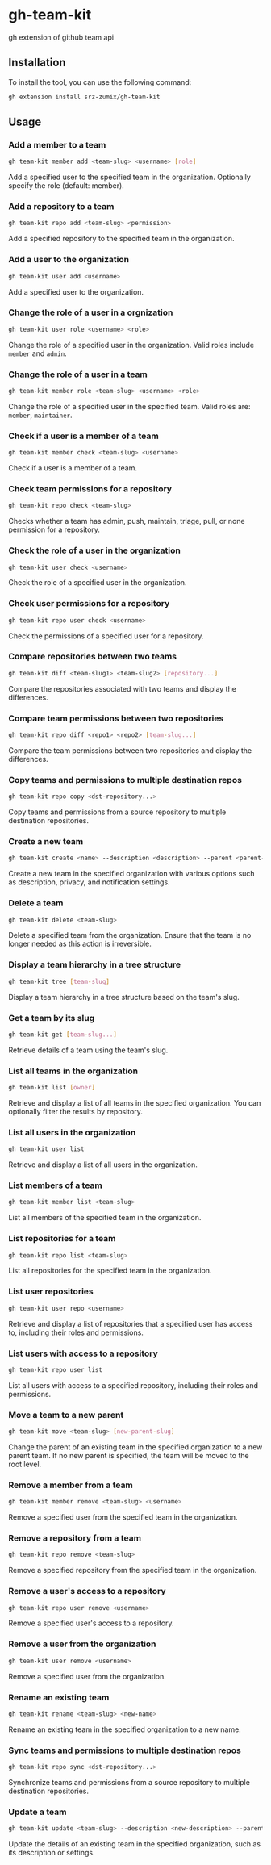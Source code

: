 # gh-team-kit

gh extension of github team api

## Installation

To install the tool, you can use the following command:

```sh
gh extension install srz-zumix/gh-team-kit
```

## Usage

### Add a member to a team

```sh
gh team-kit member add <team-slug> <username> [role]
```

Add a specified user to the specified team in the organization. Optionally specify the role (default: member).

### Add a repository to a team

```sh
gh team-kit repo add <team-slug> <permission>
```

Add a specified repository to the specified team in the organization.

### Add a user to the organization

```sh
gh team-kit user add <username>
```

Add a specified user to the organization.

### Change the role of a user in a orgnization

```sh
gh team-kit user role <username> <role>
```

Change the role of a specified user in the organization. Valid roles include `member` and `admin`.

### Change the role of a user in a team

```sh
gh team-kit member role <team-slug> <username> <role>
```

Change the role of a specified user in the specified team. Valid roles are: `member`, `maintainer`.

### Check if a user is a member of a team

```sh
gh team-kit member check <team-slug> <username>
```

Check if a user is a member of a team.

### Check team permissions for a repository

```sh
gh team-kit repo check <team-slug>
```

Checks whether a team has admin, push, maintain, triage, pull, or none permission for a repository.

### Check the role of a user in the organization

```sh
gh team-kit user check <username>
```

Check the role of a specified user in the organization.

### Check user permissions for a repository

```sh
gh team-kit repo user check <username>
```

Check the permissions of a specified user for a repository.

### Compare repositories between two teams

```sh
gh team-kit diff <team-slug1> <team-slug2> [repository...]
```

Compare the repositories associated with two teams and display the differences.

### Compare team permissions between two repositories

```sh
gh team-kit repo diff <repo1> <repo2> [team-slug...]
```

Compare the team permissions between two repositories and display the differences.

### Copy teams and permissions to multiple destination repos

```sh
gh team-kit repo copy <dst-repository...>
```

Copy teams and permissions from a source repository to multiple destination repositories.

### Create a new team

```sh
gh team-kit create <name> --description <description> --parent <parent-team-slug>
```

Create a new team in the specified organization with various options such as description, privacy, and notification settings.

### Delete a team

```sh
gh team-kit delete <team-slug>
```

Delete a specified team from the organization. Ensure that the team is no longer needed as this action is irreversible.

### Display a team hierarchy in a tree structure

```sh
gh team-kit tree [team-slug]
```

Display a team hierarchy in a tree structure based on the team's slug.

### Get a team by its slug

```sh
gh team-kit get [team-slug...]
```

Retrieve details of a team using the team's slug.

### List all teams in the organization

```sh
gh team-kit list [owner]
```

Retrieve and display a list of all teams in the specified organization. You can optionally filter the results by repository.

### List all users in the organization

```sh
gh team-kit user list
```

Retrieve and display a list of all users in the organization.

### List members of a team

```sh
gh team-kit member list <team-slug>
```

List all members of the specified team in the organization.

### List repositories for a team

```sh
gh team-kit repo list <team-slug>
```

List all repositories for the specified team in the organization.

### List user repositories

```sh
gh team-kit user repo <username>
```

Retrieve and display a list of repositories that a specified user has access to, including their roles and permissions.

### List users with access to a repository

```sh
gh team-kit repo user list
```

List all users with access to a specified repository, including their roles and permissions.

### Move a team to a new parent

```sh
gh team-kit move <team-slug> [new-parent-slug]
```

Change the parent of an existing team in the specified organization to a new parent team. If no new parent is specified, the team will be moved to the root level.

### Remove a member from a team

```sh
gh team-kit member remove <team-slug> <username>
```

Remove a specified user from the specified team in the organization.

### Remove a repository from a team

```sh
gh team-kit repo remove <team-slug>
```

Remove a specified repository from the specified team in the organization.

### Remove a user's access to a repository

```sh
gh team-kit repo user remove <username>
```

Remove a specified user's access to a repository.

### Remove a user from the organization

```sh
gh team-kit user remove <username>
```

Remove a specified user from the organization.

### Rename an existing team

```sh
gh team-kit rename <team-slug> <new-name>
```

Rename an existing team in the specified organization to a new name.

### Sync teams and permissions to multiple destination repos

```sh
gh team-kit repo sync <dst-repository...>
```

Synchronize teams and permissions from a source repository to multiple destination repositories.

### Update a team

```sh
gh team-kit update <team-slug> --description <new-description> --parent <parent-team-slug>
```

Update the details of an existing team in the specified organization, such as its description or settings.
